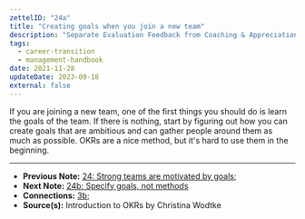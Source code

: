 ```yaml
---
zettelID: "24a"
title: "Creating goals when you join a new team"
description: "Separate Evaluation Feedback from Coaching & Appreciation Feedback In Performance Reviews"
tags:
  - career-transition
  - management-handbook
date: 2021-11-28
updateDate: 2023-09-18
external: false
---
```


If you are joining a new team, one of the first things you should do is learn the goals of the team. If there is nothing, start by figuring out how you can create goals that are ambitious and can gather people around them as much as possible. OKRs are a nice method, but it's hard to use them in the beginning.

---

- **Previous Note:** [24: Strong teams are motivated by goals](/notes/24/);
- **Next Note:** [24b: Specify goals, not methods](/notes/24b/)
- **Connections:** [3b](/notes/3b/);
- **Source(s):** Introduction to OKRs by Christina Wodtke
